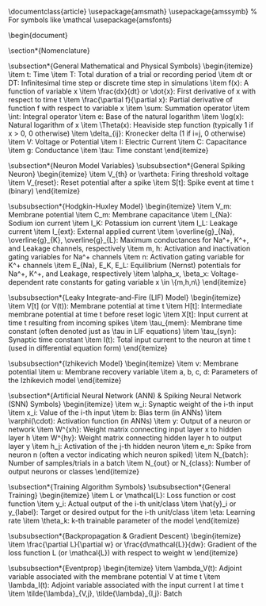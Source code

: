 \documentclass{article}
\usepackage{amsmath}
\usepackage{amssymb} % For symbols like \mathcal
\usepackage{amsfonts}

\begin{document}

\section*{Nomenclature}

\subsection*{General Mathematical and Physical Symbols}
\begin{itemize}
    \item <span class="math-inline">t</span>: Time
    \item <span class="math-inline">T</span>: Total duration of a trial or recording period
    \item <span class="math-inline">dt</span> or <span class="math-inline">DT</span>: Infinitesimal time step or discrete time step in simulations
    \item <span class="math-inline">f\(x\)</span>: A function of variable <span class="math-inline">x</span>
    \item <span class="math-inline">\\frac\{dx\}\{dt\}</span> or <span class="math-inline">\\dot\{x\}</span>: First derivative of <span class="math-inline">x</span> with respect to time <span class="math-inline">t</span>
    \item <span class="math-inline">\\frac\{\\partial f\}\{\\partial x\}</span>: Partial derivative of function <span class="math-inline">f</span> with respect to variable <span class="math-inline">x</span>
    \item <span class="math-inline">\\sum</span>: Summation operator
    \item <span class="math-inline">\\int</span>: Integral operator
    \item <span class="math-inline">e</span>: Base of the natural logarithm
    \item <span class="math-inline">\\log\(x\)</span>: Natural logarithm of <span class="math-inline">x</span>
    \item <span class="math-inline">\\Theta\(x\)</span>: Heaviside step function (typically 1 if <span class="math-inline">x \> 0</span>, 0 otherwise)
    \item <span class="math-inline">\\delta\_\{ij\}</span>: Kronecker delta (1 if <span class="math-inline">i\=j</span>, 0 otherwise)
    \item <span class="math-inline">V</span>: Voltage or Potential
    \item <span class="math-inline">I</span>: Electric Current
    \item <span class="math-inline">C</span>: Capacitance
    \item <span class="math-inline">g</span>: Conductance
    \item <span class="math-inline">\\tau</span>: Time constant
\end{itemize}

\subsection*{Neuron Model Variables}
\subsubsection*{General Spiking Neuron}
\begin{itemize}
    \item <span class="math-inline">V\_\{th\}</span> or <span class="math-inline">\\vartheta</span>: Firing threshold voltage
    \item <span class="math-inline">V\_\{reset\}</span>: Reset potential after a spike
    \item <span class="math-inline">S\[t\]</span>: Spike event at time <span class="math-inline">t</span> (binary)
\end{itemize}

\subsubsection*{Hodgkin-Huxley Model}
\begin{itemize}
    \item <span class="math-inline">V\_m</span>: Membrane potential
    \item <span class="math-inline">C\_m</span>: Membrane capacitance
    \item <span class="math-inline">I\_\{Na\}</span>: Sodium ion current
    \item <span class="math-inline">I\_K</span>: Potassium ion current
    \item <span class="math-inline">I\_L</span>: Leakage current
    \item <span class="math-inline">I\_\{ext\}</span>: External applied current
    \item <span class="math-inline">\\overline\{g\}\_\{Na\}, \\overline\{g\}\_\{K\}, \\overline\{g\}\_\{L\}</span>: Maximum conductances for <span class="math-inline">Na^\+</span>, <span class="math-inline">K^\+</span>, and Leakage channels, respectively
    \item <span class="math-inline">m, h</span>: Activation and inactivation gating variables for <span class="math-inline">Na^\+</span> channels
    \item <span class="math-inline">n</span>: Activation gating variable for <span class="math-inline">K^\+</span> channels
    \item <span class="math-inline">E\_\{Na\}, E\_K, E\_L</span>: Equilibrium (Nernst) potentials for <span class="math-inline">Na^\+</span>, <span class="math-inline">K^\+</span>, and Leakage, respectively
    \item <span class="math-inline">\\alpha\_x, \\beta\_x</span>: Voltage-dependent rate constants for gating variable <span class="math-inline">x \\in \\\{m,h,n\\\}</span>
\end{itemize}

\subsubsection*{Leaky Integrate-and-Fire (LIF) Model}
\begin{itemize}
    \item <span class="math-inline">V\[t\]</span> (or <span class="math-inline">V\(t\)</span>): Membrane potential at time <span class="math-inline">t</span>
    \item <span class="math-inline">H\[t\]</span>: Intermediate membrane potential at time <span class="math-inline">t</span> before reset logic
    \item <span class="math-inline">X\[t\]</span>: Input current at time <span class="math-inline">t</span> resulting from incoming spikes
    \item <span class="math-inline">\\tau\_\{mem\}</span>: Membrane time constant (often denoted just as <span class="math-inline">\\tau</span> in LIF equations)
    \item <span class="math-inline">\\tau\_\{syn\}</span>: Synaptic time constant
    \item <span class="math-inline">I\(t\)</span>: Total input current to the neuron at time <span class="math-inline">t</span> (used in differential equation form)
\end{itemize}

\subsubsection*{Izhikevich Model}
\begin{itemize}
    \item <span class="math-inline">v</span>: Membrane potential
    \item <span class="math-inline">u</span>: Membrane recovery variable
    \item <span class="math-inline">a, b, c, d</span>: Parameters of the Izhikevich model
\end{itemize}

\subsection*{Artificial Neural Network (ANN) & Spiking Neural Network (SNN) Symbols}
\begin{itemize}
    \item <span class="math-inline">w\_i</span>: Synaptic weight of the <span class="math-inline">i</span>-th input
    \item <span class="math-inline">x\_i</span>: Value of the <span class="math-inline">i</span>-th input
    \item <span class="math-inline">b</span>: Bias term (in ANNs)
    \item <span class="math-inline">\\varphi\(\\cdot\)</span>: Activation function (in ANNs)
    \item <span class="math-inline">y</span>: Output of a neuron or network
    \item <span class="math-inline">W^\{xh\}</span>: Weight matrix connecting input layer <span class="math-inline">x</span> to hidden layer <span class="math-inline">h</span>
    \item <span class="math-inline">W^\{hy\}</span>: Weight matrix connecting hidden layer <span class="math-inline">h</span> to output layer <span class="math-inline">y</span>
    \item <span class="math-inline">h\_j</span>: Activation of the <span class="math-inline">j</span>-th hidden neuron
    \item <span class="math-inline">e\_n</span>: Spike from neuron <span class="math-inline">n</span> (often a vector indicating which neuron spiked)
    \item <span class="math-inline">N\_\{batch\}</span>: Number of samples/trials in a batch
    \item <span class="math-inline">N\_\{out\}</span> or <span class="math-inline">N\_\{class\}</span>: Number of output neurons or classes
\end{itemize}

\subsection*{Training Algorithm Symbols}
\subsubsection*{General Training}
\begin{itemize}
    \item <span class="math-inline">L</span> or <span class="math-inline">\\mathcal\{L\}</span>: Loss function or cost function
    \item <span class="math-inline">y\_i</span>: Actual output of the <span class="math-inline">i</span>-th unit/class
    \item <span class="math-inline">\\hat\{y\}\_i</span> or <span class="math-inline">y\_\{label\}</span>: Target or desired output for the <span class="math-inline">i</span>-th unit/class
    \item <span class="math-inline">\\eta</span>: Learning rate
    \item <span class="math-inline">\\theta\_k</span>: <span class="math-inline">k</span>-th trainable parameter of the model
\end{itemize}

\subsubsection*{Backpropagation & Gradient Descent}
\begin{itemize}
    \item <span class="math-inline">\\frac\{\\partial L\}\{\\partial w\}</span> or <span class="math-inline">\\frac\{d\\mathcal\{L\}\}\{dw\}</span>: Gradient of the loss function <span class="math-inline">L</span> (or <span class="math-inline">\\mathcal\{L\}</span>) with respect to weight <span class="math-inline">w</span>
\end{itemize}

\subsubsection*{Eventprop}
\begin{itemize}
    \item <span class="math-inline">\\lambda\_V\(t\)</span>: Adjoint variable associated with the membrane potential <span class="math-inline">V</span> at time <span class="math-inline">t</span>
    \item <span class="math-inline">\\lambda\_I\(t\)</span>: Adjoint variable associated with the input current <span class="math-inline">I</span> at time <span class="math-inline">t</span>
    \item <span class="math-inline">\\tilde\{\\lambda\}\_\{V,j\}, \\tilde\{\\lambda\}\_\{I,j\}</span>: Batch